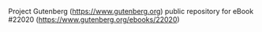 Project Gutenberg (https://www.gutenberg.org) public repository for eBook #22020 (https://www.gutenberg.org/ebooks/22020)
